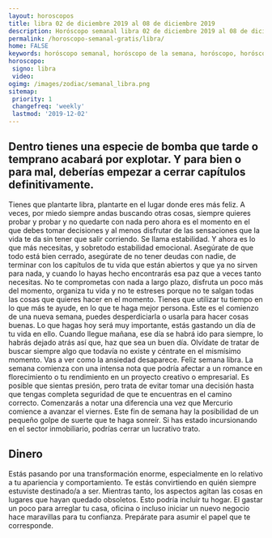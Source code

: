 ```yaml
---
layout: horoscopos
title: libra 02 de diciembre 2019 al 08 de diciembre 2019 
description: Horóscopo semanal libra 02 de diciembre 2019 al 08 de diciembre 2019. Dentro tienes una especie de bomba que tarde o temprano acabará por explotar. Y para bien o para mal, deberías empezar a cerrar capítulos definitivamente.
permalink: /horoscopo-semanal-gratis/libra/
home: FALSE
keywords: horóscopo semanal, horóscopo de la semana, horóscopo, horóscopo gratis,horóscopos, horóscopo esperanza gracia, horoscopos libra la semana, horóscopos gratis, Tarot, Astrologia, Zodíaco, libra, horoscopo gratis, semanal
horoscopo:
 signo: libra
 video:  
ogimg: /images/zodiac/semanal_libra.png
sitemap:
 priority: 1
 changefreq: 'weekly'
 lastmod: '2019-12-02'
---
```




## Dentro tienes una especie de bomba que tarde o temprano acabará por explotar. Y para bien o para mal, deberías empezar a cerrar capítulos definitivamente.

Tienes que plantarte libra, plantarte en el lugar donde eres más feliz. A veces, por miedo siempre andas buscando otras cosas, siempre quieres probar y probar y no quedarte con nada pero ahora es el momento en el que debes tomar decisiones y al menos disfrutar de las sensaciones que la vida te da sin tener que salir corriendo. Se llama estabilidad. Y ahora es lo que más necesitas, y sobretodo estabilidad emocional. Asegúrate de que todo está bien cerrado, asegúrate de no tener deudas con nadie, de terminar con los capítulos de tu vida que están abiertos y que ya no sirven para nada, y cuando lo hayas hecho encontrarás esa paz que a veces tanto necesitas. No te comprometas con nada a largo plazo, disfruta un poco más del momento, organiza tu vida y no te estreses porque no te salgan todas las cosas que quieres hacer en el momento. Tienes que utilizar tu tiempo en lo que más te ayude, en lo que te haga mejor persona. Este es el comienzo de una nueva semana, puedes desperdiciarla o usarla para hacer cosas buenas. Lo que hagas hoy será muy importante, estás gastando un día de tu vida en ello. Cuando llegue mañana, ese día se habrá ido para siempre, lo habrás dejado atrás así que, haz que sea un buen día. Olvídate de tratar de buscar siempre algo que todavía no existe y céntrate en el mismísimo momento. Vas a ver como la ansiedad desaparece. Feliz semana libra.
La semana comienza con una intensa nota que podría afectar a un romance en florecimiento o tu rendimiento en un proyecto creativo o empresarial. Es posible que sientas presión, pero trata de evitar tomar una decisión hasta que tengas completa seguridad de que te encuentras en el camino correcto. Comenzarás a notar una diferencia una vez que Mercurio comience a avanzar el viernes. Este fin de semana hay la posibilidad de un pequeño golpe de suerte que te haga sonreír. Si has estado incursionando en el sector inmobiliario, podrías cerrar un lucrativo trato.

## Dinero

Estás pasando por una transformación enorme, especialmente en lo relativo a tu apariencia y comportamiento. Te estás convirtiendo en quién siempre estuviste destinado/a a ser. Mientras tanto, los aspectos agitan las cosas en lugares que hayan quedado obsoletos. Esto podría incluir tu hogar. El gastar un poco para arreglar tu casa, oficina o incluso iniciar un nuevo negocio hace maravillas para tu confianza. Prepárate para asumir el papel que te corresponde.